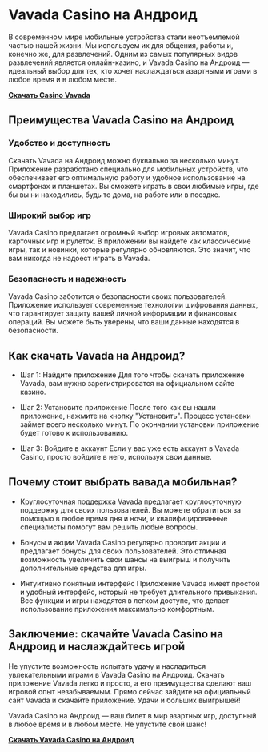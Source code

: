 # Vavada Casino на Андроид
В современном мире мобильные устройства стали неотъемлемой частью нашей жизни. Мы используем их для общения, работы и, конечно же, для развлечений.
Одним из самых популярных видов развлечений является онлайн-казино, и Vavada Casino на Андроид — идеальный выбор для тех, кто хочет наслаждаться азартными играми в любое время и в любом месте.

**[Скачать Сasino Vavada](https://vavada-app.xyz/)**

## Преимущества Vavada Casino на Андроид

### Удобство и доступность
Скачать Vavada на Андроид можно буквально за несколько минут. Приложение разработано специально для мобильных устройств, что обеспечивает его оптимальную работу и удобное использование на смартфонах и планшетах. Вы сможете играть в свои любимые игры, где бы вы ни находились, будь то дома, на работе или в поездке.

### Широкий выбор игр
Vavada Casino предлагает огромный выбор игровых автоматов, карточных игр и рулеток. В приложении вы найдете как классические игры, так и новинки, которые регулярно обновляются. Это значит, что вам никогда не надоест играть в Vavada.

### Безопасность и надежность
Vavada Casino заботится о безопасности своих пользователей.
Приложение использует современные технологии шифрования данных, что гарантирует защиту вашей личной информации и финансовых операций.
Вы можете быть уверены, что ваши данные находятся в безопасности.

## Как скачать Vavada на Андроид?
* Шаг 1: Найдите приложение
Для того чтобы скачать приложение Vavada, вам нужно зарегистрироватся на официальном сайте казино.

* Шаг 2: Установите приложение
После того как вы нашли приложение, нажмите на кнопку "Установить". Процесс установки займет всего несколько минут. По окончании установки приложение будет готово к использованию.

* Шаг 3: Войдите в аккаунт
Если у вас уже есть аккаунт в Vavada Casino, просто войдите в него, используя свои данные.

## Почему стоит выбрать вавада мобильная?

* Круглосуточная поддержка
Vavada предлагает круглосуточную поддержку для своих пользователей. Вы можете обратиться за помощью в любое время дня и ночи, и квалифицированные специалисты помогут вам решить любые вопросы.

* Бонусы и акции
Vavada Casino регулярно проводит акции и предлагает бонусы для своих пользователей. Это отличная возможность увеличить свои шансы на выигрыш и получить дополнительные средства для игры.

* Интуитивно понятный интерфейс
Приложение Vavada имеет простой и удобный интерфейс, который не требует длительного привыкания.
Все функции и игры находятся в легком доступе, что делает использование приложения максимально комфортным.

## Заключение: скачайте Vavada Casino на Андроид и наслаждайтесь игрой

Не упустите возможность испытать удачу и насладиться увлекательными играми в Vavada Casino на Андроид.
Скачать приложение Vavada легко и просто, а его преимущества сделают ваш игровой опыт незабываемым.
Прямо сейчас зайдите на официальный сайт Vavada и скачайте приложение. Удачи и больших выигрышей!

Vavada Casino на Андроид — ваш билет в мир азартных игр, доступный в любое время и в любом месте. Не упустите свой шанс!

**[Скачать Vavada Casino на Андроид](https://vavada-app.xyz/)**
